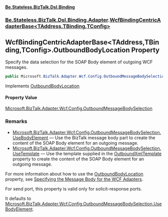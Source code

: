 #### [Be.Stateless.BizTalk.Dsl.Binding](README.md 'README')
### [Be.Stateless.BizTalk.Dsl.Binding.Adapter](Be.Stateless.BizTalk.Dsl.Binding.Adapter.md 'Be.Stateless.BizTalk.Dsl.Binding.Adapter').[WcfBindingCentricAdapterBase&lt;TAddress,TBinding,TConfig&gt;](WcfBindingCentricAdapterBase_TAddress,TBinding,TConfig_.md 'Be.Stateless.BizTalk.Dsl.Binding.Adapter.WcfBindingCentricAdapterBase<TAddress,TBinding,TConfig>')

## WcfBindingCentricAdapterBase<TAddress,TBinding,TConfig>.OutboundBodyLocation Property

Specify the data selection for the SOAP Body element of outgoing WCF messages.

```csharp
public Microsoft.BizTalk.Adapter.Wcf.Config.OutboundMessageBodySelection OutboundBodyLocation { get; set; }
```

Implements [OutboundBodyLocation](https://docs.microsoft.com/en-us/dotnet/api/Microsoft.BizTalk.Adapter.Wcf.Config.IAdapterConfigOutboundMessageMarshalling.OutboundBodyLocation 'Microsoft.BizTalk.Adapter.Wcf.Config.IAdapterConfigOutboundMessageMarshalling.OutboundBodyLocation')

#### Property Value
[Microsoft.BizTalk.Adapter.Wcf.Config.OutboundMessageBodySelection](https://docs.microsoft.com/en-us/dotnet/api/Microsoft.BizTalk.Adapter.Wcf.Config.OutboundMessageBodySelection 'Microsoft.BizTalk.Adapter.Wcf.Config.OutboundMessageBodySelection')

### Remarks

- [Microsoft.BizTalk.Adapter.Wcf.Config.OutboundMessageBodySelection.UseBodyElement](https://docs.microsoft.com/en-us/dotnet/api/Microsoft.BizTalk.Adapter.Wcf.Config.OutboundMessageBodySelection.UseBodyElement 'Microsoft.BizTalk.Adapter.Wcf.Config.OutboundMessageBodySelection.UseBodyElement') — Use the BizTalk message body part to create the
              content of the SOAP Body element for an outgoing message.
- [Microsoft.BizTalk.Adapter.Wcf.Config.OutboundMessageBodySelection.UseTemplate](https://docs.microsoft.com/en-us/dotnet/api/Microsoft.BizTalk.Adapter.Wcf.Config.OutboundMessageBodySelection.UseTemplate 'Microsoft.BizTalk.Adapter.Wcf.Config.OutboundMessageBodySelection.UseTemplate') — Use the template supplied in the [OutboundXmlTemplate](WcfBindingCentricAdapterBase_TAddress,TBinding,TConfig_.OutboundXmlTemplate.md 'Be.Stateless.BizTalk.Dsl.Binding.Adapter.WcfBindingCentricAdapterBase<TAddress,TBinding,TConfig>.OutboundXmlTemplate') property to create the content of the SOAP Body element for an outgoing message.

For more information about how to use the [OutboundBodyLocation](WcfBindingCentricAdapterBase_TAddress,TBinding,TConfig_.OutboundBodyLocation.md 'Be.Stateless.BizTalk.Dsl.Binding.Adapter.WcfBindingCentricAdapterBase<TAddress,TBinding,TConfig>.OutboundBodyLocation') property, see [Specifying the
            Message Body for the WCF Adapters](https://docs.microsoft.com/en-us/biztalk/core/specifying-the-message-body-for-the-wcf-adapters 'https://docs.microsoft.com/en-us/biztalk/core/specifying-the-message-body-for-the-wcf-adapters').

For send port, this property is valid only for solicit-response ports.

It defaults to [Microsoft.BizTalk.Adapter.Wcf.Config.OutboundMessageBodySelection.UseBodyElement](https://docs.microsoft.com/en-us/dotnet/api/Microsoft.BizTalk.Adapter.Wcf.Config.OutboundMessageBodySelection.UseBodyElement 'Microsoft.BizTalk.Adapter.Wcf.Config.OutboundMessageBodySelection.UseBodyElement').